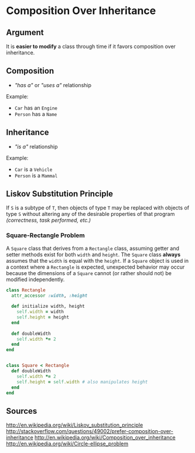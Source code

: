 # Composition Over Inheritance

## Argument
It is **easier to modify** a class through time if it favors composition over inheritance.

## Composition
- *"has a"* or *"uses a"* relationship

Example:
- `Car` has an `Engine`
- `Person` has a `Name`

## Inheritance
- *"is a"* relationship

Example:
- `Car` is a `Vehicle`
- `Person` is a `Mammal`


## Liskov Substitution Principle

  If `S` is a subtype of `T`, then objects of type `T` may be replaced with objects of type `S` without altering
  any of the desirable properties of that program *(correctness, task performed, etc.)*

### Square-Rectangle Problem

A `Square` class that derives from a `Rectangle` class, assuming getter and setter methods exist for both `width` and `height`. The `Square` class **always** assumes that the `width` is equal with the `height`. If a `Square` object is used in a context where a `Rectangle` is expected, unexpected behavior may occur because the dimensions of a `Square` cannot (or rather should not) be modified independently.

```ruby
class Rectangle
  attr_accessor :width, :height
  
  def initialize width, height
    self.width = width
    self.height = height
  end
  
  def doubleWidth
    self.width *= 2 
  end
end


class Square < Rectangle
  def doubleWidth
    self.width *= 2
    self.height = self.width # also manipulates height
  end
end

```


## Sources
http://en.wikipedia.org/wiki/Liskov_substitution_principle
http://stackoverflow.com/questions/49002/prefer-composition-over-inheritance
http://en.wikipedia.org/wiki/Composition_over_inheritance
http://en.wikipedia.org/wiki/Circle-ellipse_problem

